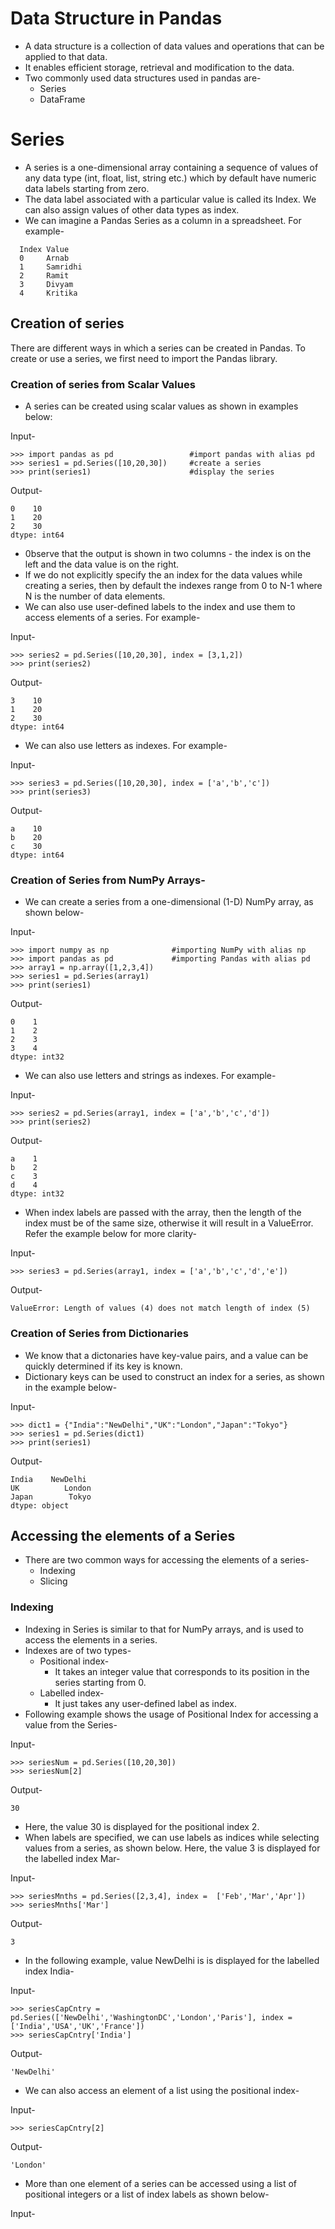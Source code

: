 # Data Structure in Pandas
* A data structure is a collection of data values and operations that can be applied to that data.
* It enables efficient storage, retrieval and modification to the data.
* Two commonly used data structures used in pandas are-
	* Series
	* DataFrame
	
# Series
* A series is a one-dimensional array containing a sequence of values of any data type (int, float, list, string etc.) which by default have numeric data labels starting from zero.
* The data label associated with a particular value is called its Index. We can also assign values of other data types as index.
* We can imagine a Pandas Series as a column in a spreadsheet. For example- 
```	
  Index	Value
  0		Arnab
  1		Samridhi
  2		Ramit
  3		Divyam
  4		Kritika
```

## Creation of series
There are different ways in which a series can be created in Pandas. To create or use a series, we first need to import the Pandas library.

### Creation of series from Scalar Values
* A series can be created using scalar values as shown in examples below:

Input-
```
>>> import pandas as pd                 #import pandas with alias pd
>>> series1 = pd.Series([10,20,30])     #create a series
>>> print(series1)                      #display the series
```

Output-
```
0    10
1    20
2    30
dtype: int64
```
* 0bserve that the output is shown in two columns -  the index is on the left and the data value is on the right.
* If we do not explicitly specify the an index for the data values while creating a series,  then by default the indexes range from 0 to N-1 where N is the number of data elements.
* We can also use user-defined labels to the index and use them to access elements of a series. For example-

Input-
```
>>> series2 = pd.Series([10,20,30], index = [3,1,2])
>>> print(series2)
```
Output-
```
3    10
1    20
2    30
dtype: int64
```
* We can also use letters as indexes. For example-

Input-
```
>>> series3 = pd.Series([10,20,30], index = ['a','b','c'])
>>> print(series3)
```
Output-
```
a    10
b    20
c    30
dtype: int64
```

### Creation of Series from NumPy Arrays-
* We can create a series from a one-dimensional (1-D) NumPy array, as shown below-

Input-
```
>>> import numpy as np              #importing NumPy with alias np
>>> import pandas as pd             #importing Pandas with alias pd
>>> array1 = np.array([1,2,3,4])
>>> series1 = pd.Series(array1)
>>> print(series1)
```
Output-
```
0    1
1    2
2    3
3    4
dtype: int32
```
* We can also use letters and strings as indexes. For example-

Input-
```
>>> series2 = pd.Series(array1, index = ['a','b','c','d'])
>>> print(series2)
```
Output-
```
a    1
b    2
c    3
d    4
dtype: int32
```
* When index labels are passed with the array, then the length of the index must be of the same size, otherwise it will result in a ValueError. Refer the example below for more clarity-

Input-
```
>>> series3 = pd.Series(array1, index = ['a','b','c','d','e'])
```
Output-
```
ValueError: Length of values (4) does not match length of index (5)
```

### Creation of Series from Dictionaries
* We know that a dictonaries have key-value pairs, and a value can be quickly determined if its key is known.
* Dictionary keys can be used to construct an index for a series, as shown in the example below-

Input-
```
>>> dict1 = {"India":"NewDelhi","UK":"London","Japan":"Tokyo"}
>>> series1 = pd.Series(dict1)
>>> print(series1)
```
Output-
```
India    NewDelhi
UK          London
Japan        Tokyo
dtype: object
```

## Accessing the elements of a Series
* There are two common ways for accessing the elements of a series-
	* Indexing
	* Slicing

### Indexing 
* Indexing in Series is similar to that for NumPy arrays, and is used to access the elements in a series.
* Indexes are of two types-
	* Positional index-
		* It takes an integer value that corresponds to its position in the series starting from 0.
	* Labelled index-
		* It just takes any user-defined label as index.
* Following example shows the usage of Positional Index for accessing a value from the Series-

Input-
```
>>> seriesNum = pd.Series([10,20,30])
>>> seriesNum[2]
```
Output-
```
30
```
* Here, the value 30 is displayed for the positional index 2.
* When labels are specified, we can use labels as indices while selecting values from a series, as shown below. Here, the value 3 is displayed for the labelled index Mar-

Input-
```
>>> seriesMnths = pd.Series([2,3,4], index =  ['Feb','Mar','Apr'])
>>> seriesMnths['Mar']
```
Output-
```
3
```
* In the following example, value NewDelhi is is displayed for the labelled index India-

Input-
```
>>> seriesCapCntry = pd.Series(['NewDelhi','WashingtonDC','London','Paris'], index = ['India','USA','UK','France'])
>>> seriesCapCntry['India']
```
Output-
```
'NewDelhi'
```
* We can also access an element of a list using the positional index-

Input-
```
>>> seriesCapCntry[2]
```
Output-
```
'London'
```
* More than one element of a series can be accessed using a list of positional integers or a list of index labels as shown below-

Input-
```
